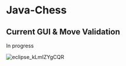 # Java-Chess

## Current GUI & Move Validation
In progress



![eclipse_kLmIZYgCQR](https://user-images.githubusercontent.com/78089013/164987736-cce297d7-393b-4fd6-936c-26bc0f579478.gif)
